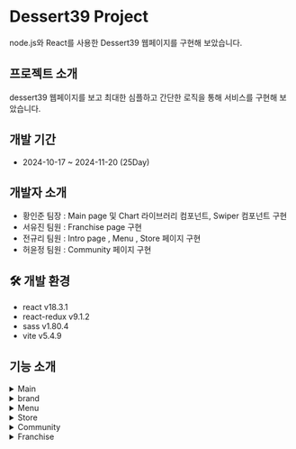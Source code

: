 # Dessert39 Project

node.js와 React를 사용한 Dessert39 웹페이지를 구현해 보았습니다.

## 프로젝트 소개


dessert39 웹페이지를 보고 최대한 심플하고 간단한 로직을 통해 서비스를 구현해 보았습니다.



## 개발 기간


- 2024-10-17 ~ 2024-11-20 (25Day)

##  개발자 소개

- 황인준 팀장 : Main page 및 Chart 라이브러리 컴포넌트, Swiper 컴포넌트 구현
- 서유진 팀원 : Franchise page 구현
- 전규리 팀원 : Intro page , Menu , Store 페이지 구현
- 허윤정 팀원 : Community 페이지 구현

## 🛠 개발 환경
- react v18.3.1
- react-redux v9.1.2
- sass v1.80.4
- vite v5.4.9

##  기능 소개
<details><summary>Main
</summary>
  - 브랜드 연관 판매 상위 제품 정보 제공, 친환경 브랜드 소개

![image](https://github.com/user-attachments/assets/64f1a5c1-7c4f-4586-ab22-6c8c7b5ac08f)


  - Header, Footer 프론트 구현

![image](https://github.com/user-attachments/assets/fcc7a25f-17ef-48d7-92d0-9f2762376920)

  
  -- 공용으로 사용되는 Header와 Footer를 Main 및 다른 화면들과 자연스럽게 처리될 수 있게 구현했습니다.

![image](https://github.com/user-attachments/assets/94605e7a-69b3-43a9-9736-1b05969515ba)

    
  - Header API 생성

![image](https://github.com/user-attachments/assets/763d2d21-d762-446a-b438-d97ec1285a5c)

  
  -- subMenu에 반복되는 내용들이 많아 스크립트가 길어질 것으로 예상하여 DATA API 생성 후 map으로 간단히 처리했습니다.

</details>


<details><summary>brand
</summary>
- 브랜드 가치 설명

*Write here!*
</details>


<details><summary>Menu
</summary>
  
-- Menu의 하위 메뉴들은 모두 동일한 구조를 가지고 있어 하나의 jsx에 path주소에 따라 다른 데이터를 가져오도록 설정 해 두었습니다.

![image](https://github.com/user-attachments/assets/767f186c-3fbd-4389-ac8c-973e21feb326)

    //jsx부분
    const scrollRefs = useRef([]);
    const getData = location.pathname.replace(/\/menu\//g, '');
    useEffect(() => {
        dispatch(onLoadingData(getData));
    }, [getData, dispatch]);

    // redux부분
    // getData (action.payload)값은 위에서 받아온 path 값임. 받아온 값에 따라 useEffect를 사용하여 데이터를 뿌려줌
    onLoadingData: (state, action) => {
        state.productItem = [];
        state.newMenuItem = [];
        state.clickMenuItem = [];
        switch (action.payload) {
            case 'dessert':
                state.productItem.push(...state.dessertData)
                state.newMenuItem = state.newMenu.filter(item => item.category === action.payload)
                state.clickMenuItem = state.clickMenu.filter(item => item.category === action.payload)
                break;
            case 'beverage':
                state.productItem.push(...state.coffeeData)
                state.newMenuItem = state.newMenu.filter(item => item.category === 'coffee')
                state.clickMenuItem = state.clickMenu.filter(item => item.category === 'coffee')
                break;
            case 'mdproduct':
                state.productItem.push(...state.mdData)
                state.newMenuItem = state.newMenu.filter(item => item.category === 'MD')
                state.clickMenuItem = state.clickMenu.filter(item => item.category === 'MD')
                    
                break;
            
            default:
                break;
        }
    }


</details>


<details><summary>Store
</summary>
  
-- kakao api를 가져와 map을 구현하였습니다

![image](https://github.com/user-attachments/assets/42de0c75-e8d3-4dde-9c8c-fbe8c3f2b63a)
</details>


<details><summary>Community
</summary>
*Write here!*
</details>


<details><summary>Franchise
</summary>

- **Competitive page**

디저트 39 프랜차이즈 창업에 대한 소개, 정보 제공

![competitiveImg](https://teamproject-dessert39.github.io/dataCenter/images/ReadMe/Franchise/competitivePageImg.png)

- **Interior page**

디저트 39 매장 크기별 인테리어 소개

![interiorImg](https://teamproject-dessert39.github.io/dataCenter/images/ReadMe/Franchise/interiorPageImg.png)

- **Procedure page**

디저트 39 가맹 절차 소개

![processImg](https://teamproject-dessert39.github.io/dataCenter/images/ReadMe/Franchise/processPageImg.png)

- **Contact page**

디저트 39 가맹점 상담신청 문의 폼

![contactImg](https://teamproject-dessert39.github.io/dataCenter/images/ReadMe/Franchise/contactPageImg.png)

- **Alliance - Purchasing page**

디저트 39 기업 및 단체 구매신청 문의 폼

![purchasingImg](https://teamproject-dessert39.github.io/dataCenter/images/ReadMe/Franchise/purchasingPageImg.png)

- **Alliance - Entry page**

디저트 39 입점 제의 상담신청 문의 폼

![entryImg](https://teamproject-dessert39.github.io/dataCenter/images/ReadMe/Franchise/entryPageImg.png)

- **Alliance - Supplier page**

디저트 39 협력사 신청 및 조회 폼

![supplierImg](https://teamproject-dessert39.github.io/dataCenter/images/ReadMe/Franchise/supplierPageImg.png)
</details>






